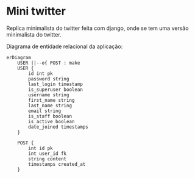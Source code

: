 # Mini twitter

Replica minimalista do twitter feita com django, onde se tem uma versão minimalista do twitter.



Diagrama de entidade relacional da aplicação:

```mermaid
erDiagram
    USER ||--o{ POST : make
    USER {
        id int pk
        password string
        last_login timestamp
        is_superuser boolean
        username string
        first_name string
        last_name string
        email string
        is_staff boolean
        is_active boolean
        date_joined timestamps
    }

    POST {
        int id pk
        int user_id fk
        string content
        timestamps created_at
    }
```
